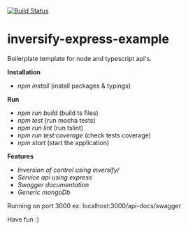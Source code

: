 [![Build Status](https://travis-ci.com/DmytryS/inversify-express-example.svg?branch=master)](https://travis-ci.com/DmytryS/inversify-express-example)

# inversify-express-example

Boilerplate template for node and typescript api's.

**Installation**

-   _npm install_ (install packages & typings)

**Run**

-   _npm run build_ (build ts files)
-   _npm test_ (run mocha tests)
-   _npm run lint_ (run tslint)
-   _npm run test:coverage_ (check tests coverage)
-   _npm start_ (start the application)

**Features**

-   _Inversion of control using inversify/_
-   _Service api using express_
-   _Swagger documentation_
-   _Generic mongoDb_

Running on port 3000 ex: localhost:3000/api-docs/swagger

Have fun :)
